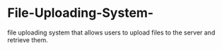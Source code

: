 # File-Uploading-System-
file uploading system that allows users to upload files to the server and retrieve them.
